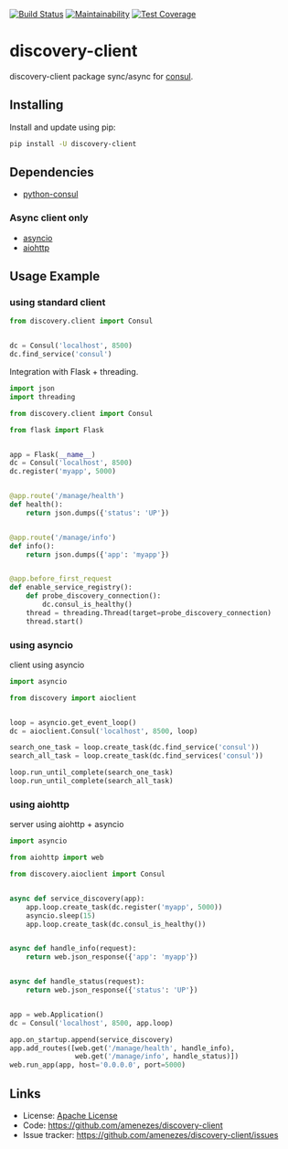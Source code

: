 [![Build Status](https://travis-ci.org/amenezes/discovery-client.svg?branch=master)](https://travis-ci.org/amenezes/discovery-client)
[![Maintainability](https://api.codeclimate.com/v1/badges/fc7916aab464c8b7d742/maintainability)](https://codeclimate.com/github/amenezes/discovery-client/maintainability)
[![Test Coverage](https://api.codeclimate.com/v1/badges/fc7916aab464c8b7d742/test_coverage)](https://codeclimate.com/github/amenezes/discovery-client/test_coverage)

# discovery-client

discovery-client package sync/async for [consul](https://consul.io).

## Installing

Install and update using pip:

````bash
pip install -U discovery-client
````

## Dependencies

- [python-consul](https://python-consul.readthedocs.io/en/latest)

### Async client only
  - [asyncio](https://docs.python.org/3.6/library/asyncio.html)
  - [aiohttp](https://aiohttp.readthedocs.io/en/stable)

## Usage Example

### using standard client

````python
from discovery.client import Consul


dc = Consul('localhost', 8500)
dc.find_service('consul')
````

Integration with Flask + threading.

````python
import json
import threading

from discovery.client import Consul

from flask import Flask


app = Flask(__name__)
dc = Consul('localhost', 8500)
dc.register('myapp', 5000)


@app.route('/manage/health')
def health():
    return json.dumps({'status': 'UP'})


@app.route('/manage/info')
def info():
    return json.dumps({'app': 'myapp'})


@app.before_first_request
def enable_service_registry():
    def probe_discovery_connection():
        dc.consul_is_healthy()
    thread = threading.Thread(target=probe_discovery_connection)
    thread.start()
````

### using asyncio

client using asyncio

````python
import asyncio

from discovery import aioclient


loop = asyncio.get_event_loop()
dc = aioclient.Consul('localhost', 8500, loop)

search_one_task = loop.create_task(dc.find_service('consul'))
search_all_task = loop.create_task(dc.find_services('consul'))

loop.run_until_complete(search_one_task)
loop.run_until_complete(search_all_task)
````

### using aiohttp

server using aiohttp + asyncio

````python
import asyncio

from aiohttp import web

from discovery.aioclient import Consul


async def service_discovery(app):
    app.loop.create_task(dc.register('myapp', 5000))
    asyncio.sleep(15)
    app.loop.create_task(dc.consul_is_healthy())


async def handle_info(request):
    return web.json_response({'app': 'myapp'})


async def handle_status(request):
    return web.json_response({'status': 'UP'})


app = web.Application()
dc = Consul('localhost', 8500, app.loop)

app.on_startup.append(service_discovery)
app.add_routes([web.get('/manage/health', handle_info),
                web.get('/manage/info', handle_status)])
web.run_app(app, host='0.0.0.0', port=5000)
````

## Links

- License: [Apache License](https://choosealicense.com/licenses/apache-2.0/)
- Code: https://github.com/amenezes/discovery-client
- Issue tracker: https://github.com/amenezes/discovery-client/issues
